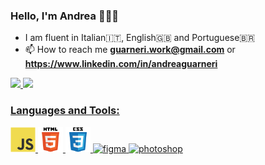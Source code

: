 ### Hello, I'm Andrea 🧑🏻‍💻

- I am fluent in Italian🇮🇹, English🇬🇧 and Portuguese🇧🇷
- 📫 How to reach me **guarneri.work@gmail.com** or **https://www.linkedin.com/in/andreaguarneri**
<div>
  <a href="https://github.com/jovijovi-john">
  <div>
    <a href="https://github.com/Andrea-Guarneri">
    <img height="180em" src="https://github-readme-stats.vercel.app/api?username=Andrea-Guarneri&show_icons=true&theme=algolia&include_all_commits=true&count_private=true"/>
     <img height="180em" src="https://github-readme-stats.vercel.app/api/top-langs/?username=Andrea-Guarneri&layout=compact&langs_count=7&theme=algolia"/>
  </div>
</div>


<h3 align="left">Languages and Tools:</h3>
<p>
   <a href="https://developer.mozilla.org/en-US/docs/Web/JavaScript" target="_blank" rel="noreferrer"> <img src="https://raw.githubusercontent.com/devicons/devicon/master/icons/javascript/javascript-original.svg" alt="javascript" width="40" height="40"/> </a> 
     <a href="https://www.w3.org/html/" target="_blank" rel="noreferrer"> <img src="https://raw.githubusercontent.com/devicons/devicon/master/icons/html5/html5-original-wordmark.svg" alt="html5" width="40" height="40"/> </a>
  <a href="https://www.w3schools.com/css/" target="_blank" rel="noreferrer"> <img src="https://raw.githubusercontent.com/devicons/devicon/master/icons/css3/css3-original-wordmark.svg" alt="css3" width="40" height="40"/> </a>
    <a href="https://www.figma.com/" target="_blank" rel="noreferrer"> <img src="https://www.vectorlogo.zone/logos/figma/figma-icon.svg" alt="figma" width="40" height="40"/> </a>   <a href="[https://www.photoshop.com/en](https://upload.wikimedia.org/wikipedia/commons/2/20/Photoshop_CC_icon.png)" target="_blank" rel="noreferrer"> <img src="https://upload.wikimedia.org/wikipedia/commons/thumb/a/af/Adobe_Photoshop_CC_icon.svg/1051px-Adobe_Photoshop_CC_icon.svg.png" alt="photoshop" width="40" height="40"/> </a> 
 

